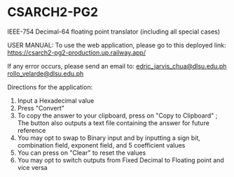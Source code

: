 # CSARCH2-PG2
IEEE-754 Decimal-64 floating point translator (including all special cases)


USER MANUAL:
To use the web application, please go to this deployed link: https://csarch2-pg2-production.up.railway.app/


If any error occurs, please send an email to: 
edric_jarvis_chua@dlsu.edu.ph
rollo_velarde@dlsu.edu.ph


Directions for the application:
1) Input a Hexadecimal value
2) Press "Convert"
3) To copy the answer to your clipboard, press on "Copy to Clipboard" ; The button also outputs a text file containing the answer for future reference
4) You may opt to swap to Binary input and by inputting a sign bit, combination field, exponent field, and 5 coefficient values
5) You can press on "Clear" to reset the values
6) You may opt to switch outputs from Fixed Decimal to Floating point and vice versa
